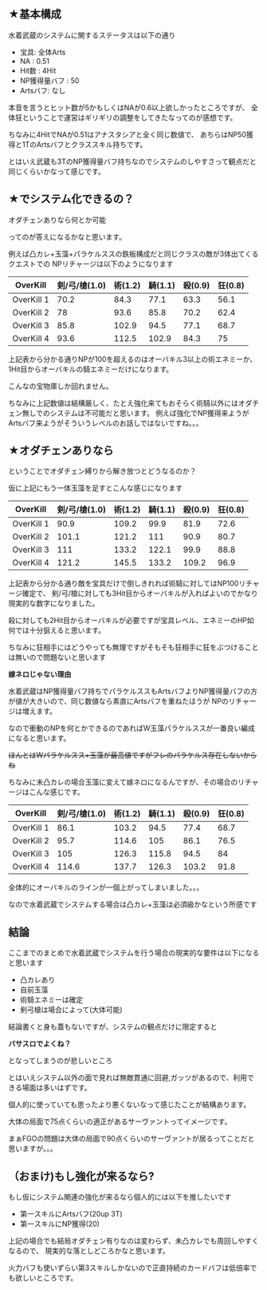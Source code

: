 <!--
title:  水着武蔵のシステム化考察
date:   2019年11月05日
teaser: 2019夏イベで実装された水着武蔵に関してシステム化できるかどうかを机上で考察してみた
tags: FGO,システム,考察,水着武蔵
-->

## ★基本構成

水着武蔵のシステムに関するステータスは以下の通り

- 宝具: 全体Arts
- NA : 0.51
- Hit数 : 4Hit
- NP獲得量バフ : 50
- Artsバフ: なし

本音を言うとヒット数が5かもしくはNAが0.6以上欲しかったところですが、
全体狂ということで運営はギリギリの調整をしてきたなってのが感想です。

ちなみに4HitでNAが0.51はアナスタシアと全く同じ数値で、
あちらはNP50獲得と1TのArtsバフとクラススキル持ちです。

とはいえ武蔵も3TのNP獲得量バフ持ちなのでシステムのしやすさって観点だと同じくらいかなって感じです。

## ★でシステム化できるの？

オダチェンありなら何とか可能

ってのが答えになるかなと思います。

例えば凸カレ+玉藻+パラケルススの鉄板構成だと同じクラスの敵が3体出てくるクエストでの
NPリチャージは以下のようになります

|  OverKill  |  剣/弓/槍(1.0)  |  術(1.2)  |  騎(1.1)  |  殺(0.9)  |  狂(0.8)  |
| ---- | ---- | ---- | ---- | ---- | ---- |
|  OverKill 1  |  70.2  |  84.3  |  77.1  |  63.3  |  56.1  |
|  OverKill 2  |  78  |  93.6  |  85.8  |  70.2  |  62.4  |
|  OverKill 3  |  85.8  |  102.9  |  94.5  |  77.1  |  68.7  |
|  OverKill 4  |  93.6  |  112.5  |  102.9  |  84.3  |  75  |

上記表から分かる通りNPが100を超えるのはオーバキル3以上の術エネミーか、
1Hit目からオーバキルの騎エネミーだけになります。

こんなの宝物庫しか回れません。

ちなみに上記数値は結構厳しく、たとえ強化来てもおそらく術騎以外にはオダチェン無しでのシステムは不可能だと思います。
例えば強化でNP獲得来ようがArtsバフ来ようがそういうレベルのお話しではないですね。。。

## ★オダチェンありなら

ということでオダチェン縛りから解き放つとどうなるのか？

仮に上記にもう一体玉藻を足すとこんな感じになります

|  OverKill  |  剣/弓/槍(1.0)  |  術(1.2)  |  騎(1.1)  |  殺(0.9)  |  狂(0.8)  |
| ---- | ---- | ---- | ---- | ---- | ---- |
|  OverKill 1  |  90.9  |  109.2  |  99.9  |  81.9  |  72.6  |
|  OverKill 2  |  101.1  |  121.2  |  111  |  90.9  |  80.7  |
|  OverKill 3  |  111  |  133.2  |  122.1  |  99.9  |  88.8  |
|  OverKill 4  |  121.2  |  145.5  |  133.2  |  109.2  |  96.9  |

上記表から分かる通り敵を宝具だけで倒しきれれば術騎に対してはNP100リチャージ確定で、
剣/弓/槍に対しても3Hit目からオーバキルが入ればよいのでかなり現実的な数字になりました。

殺に対しても2Hit目からオーバキルが必要ですが宝具レベル、エネミーのHP如何では十分狙えると思います。

ちなみに狂相手にはどうやっても無理ですがそもそも狂相手に狂をぶつけることは無いので問題ないと思います

**嫁ネロじゃない理由**

水着武蔵はNP獲得量バフ持ちでパラケルススもArtsバフよりNP獲得量バフの方が値が大きいので、同じ数値なら素直にArtsバフを重ねたほうが
NPのリチャージは増えます。

なので衝動のNPを何とかできるのであればW玉藻パラケルススが一番良い編成になると思います。

~~ほんとはWパラケルスス+玉藻が最高値ですがフレのパラケルス存在しないからね~~

ちなみに未凸カレの場合玉藻に変えて嫁ネロになるんですが、その場合のリチャージはこんな感じです。

|  OverKill  |  剣/弓/槍(1.0)  |  術(1.2)  |  騎(1.1)  |  殺(0.9)  |  狂(0.8)  |
| ---- | ---- | ---- | ---- | ---- | ---- |
|  OverKill 1  |  86.1  |  103.2  |  94.5  |  77.4  |  68.7  |
|  OverKill 2  |  95.7  |  114.6  |  105  |  86.1  |  76.5  |
|  OverKill 3  |  105  |  126.3  |  115.8  |  94.5  |  84  |
|  OverKill 4  |  114.6  |  137.7  |  126.3  |  103.2  |  91.8  |

全体的にオーバキルのラインが一個上がってしまいました。。。

なので水着武蔵でシステムする場合は凸カレ+玉藻は必須級かなという所感です

## 結論

ここまでのまとめで水着武蔵でシステムを行う場合の現実的な要件は以下になると思います

- 凸カレあり
- 自前玉藻
- 術騎エネミーは確定
- 剣弓槍は場合によって(大体可能)

結論書くと身も蓋もないですが、システムの観点だけに限定すると

**バサスロでよくね？**

となってしまうのが悲しいところ

とはいえシステム以外の面で見れば無敵貫通に回避,ガッツがあるので、利用できる場面は多いはずです。

個人的に使っていても思ったより悪くないなって感じたことが結構あります。

大体の局面で75点くらいの適正があるサーヴァントってイメージです。

まぁFGOの問題は大体の局面で90点くらいのサーヴァントが居るってことだと思いますが。。。

## （おまけ)もし強化が来るなら?

もし仮にシステム関連の強化が来るなら個人的には以下を推したいです

- 第一スキルにArtsバフ(20up 3T)
- 第一スキルにNP獲得(20)

上記の場合でも結局オダチェン有りなのは変わらず、未凸カレでも周回しやすくなるので、
現実的な落としどころかなと思います。

火力バフも使いずらい第3スキルしかないので正直持続のカードバフは低倍率でも欲しいところです。